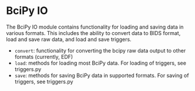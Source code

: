 # BciPy IO

The BciPy IO module contains functionality for loading and saving data in various formats. This includes the ability to convert data to BIDS format, load and save raw data, and load and save triggers.

- `convert`: functionality for converting the bcipy raw data output to other formats (currently, EDF)
- `load`: methods for loading most BciPy data. For loading of triggers, see triggers.py
- `save`: methods for saving BciPy data in supported formats. For saving of triggers, see triggers.py
